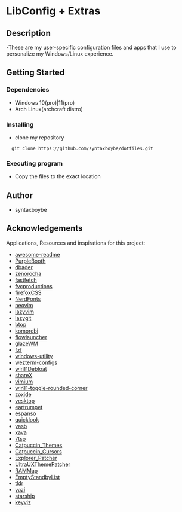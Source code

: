 # LibConfig + Extras

## Description

-These are my user-specific configuration files and apps that I use to personalize my Windows/Linux experience.

## Getting Started

### Dependencies

- Windows 10(pro)|11(pro)
- Arch Linux(archcraft distro)

### Installing

- clone my repository

```
  git clone https://github.com/syntaxboybe/dotfiles.git
```

### Executing program

- Copy the files to the exact location

## Author

- syntaxboybe

## Acknowledgements

Applications, Resources and inspirations for this project:

- [awesome-readme](https://github.com/matiassingers/awesome-readme)
- [PurpleBooth](https://gist.github.com/PurpleBooth/109311bb0361f32d87a2)
- [dbader](https://github.com/dbader/readme-template)
- [zenorocha](https://gist.github.com/zenorocha/4526327)
- [fastfetch](https://github.com/fastfetch-cli/fastfetch)
- [fvcproductions](https://gist.github.com/fvcproductions/1bfc2d4aecb01a834b46)
- [firefoxCSS](https://firefoxcss-store.github.io/)
- [NerdFonts](nerdfonts.com)
- [neovim](https://neovim.io/)
- [lazyvim](https://www.lazyvim.org)
- [lazygit](https://github.com/jesseduffield/lazygit)
- [btop](https://github.com/aristocratos/btop4win)
- [komorebi](https://lgug2z.github.io/komorebi/)
- [flowlauncher](https://www.flowlauncher.com/)
- [glazeWM](https://github.com/glzr-io/glazewm)
- [fzf](https://github.com/junegunn/fzf)
- [windows-utility](https://github.com/ChrisTitusTech/winutil)
- [wezterm-configs](https://github.com/KevinSilvester/wezterm-config)
- [win11Debloat](https://github.com/Raphire/Win11Debloat)
- [shareX](https://getsharex.com/)
- [vimium](https://vimium.github.io/)
- [win11-toggle-rounded-corner](https://github.com/oberrich/win11-toggle-rounded-corners)
- [zoxide](https://github.com/ajeetdsouza/zoxide)
- [vesktop](https://github.com/Vencord/Vesktop)
- [eartrumpet](https://eartrumpet.app/)
- [espanso](https://espanso.org/)
- [quicklook](https://github.com/QL-Win/QuickLook)
- [yasb](https://github.com/amnweb/yasb/tree/dev)
- [xava](https://github.com/nikp123/xava)
- [7tsp](https://www.deviantart.com/devillnside/art/7TSP-GUI-2019-Edition-804769422)
- [Catpuccin_Themes](https://www.deviantart.com/niivu/art/Catppuccin-Luv-1068250408)
- [Catpuccin_Cursors](https://www.deviantart.com/niivu/art/Catppuccin-Cursors-921387705)
- [Explorer_Patcher](https://github.com/valinet/ExplorerPatcher)
- [UltraUXThemePatcher](https://mhoefs.eu/software_uxtheme.php?lang=en)
- [RAMMap](https://learn.microsoft.com/en-us/sysinternals/downloads/rammap)
- [EmptyStandbyList](https://web.archive.org/web/20220927205631/https://wj32.org/wp/software/empty-standby-list/)
- [tldr](https://tldr.sh/)
- [yazi](https://github.com/sxyazi/yazi)
- [starship](https://starship.rs/)
- [keyviz](https://github.com/mulaRahul/keyviz)
